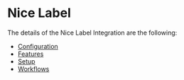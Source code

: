 # Nice Label

The details of the Nice Label Integration are the following:
* [Configuration](/cmf.custom.help/techspec>connectiot>iotequipmenttypes>niceLabel>niceLabel-Configuration)
* [Features](/cmf.custom.help/techspec>connectiot>iotequipmenttypes>niceLabel>niceLabel-Features)
* [Setup](/cmf.custom.help/techspec>connectiot>iotequipmenttypes>niceLabel>niceLabel-Setup)
* [Workflows](/cmf.custom.help/techspec>connectiot>iotequipmenttypes>niceLabel>niceLabel-Workflows)


